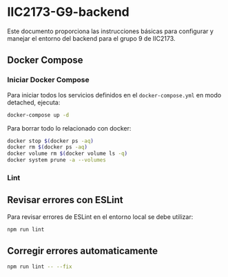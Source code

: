 # IIC2173-G9-backend

Este documento proporciona las instrucciones básicas para configurar y manejar el entorno del backend para el grupo 9 de IIC2173.

## Docker Compose

### Iniciar Docker Compose
Para iniciar todos los servicios definidos en el `docker-compose.yml` en modo detached, ejecuta:

```bash
docker-compose up -d
```

Para borrar todo lo relacionado con docker:
```bash
docker stop $(docker ps -aq)
docker rm $(docker ps -aq)
docker volume rm $(docker volume ls -q)
docker system prune -a --volumes
```

### Lint

## Revisar errores con ESLint
Para revisar errores de ESLint en el entorno local se debe utilizar:
```bash
npm run lint
```

 ## Corregir errores automaticamente
```bash
npm run lint -- --fix
```


